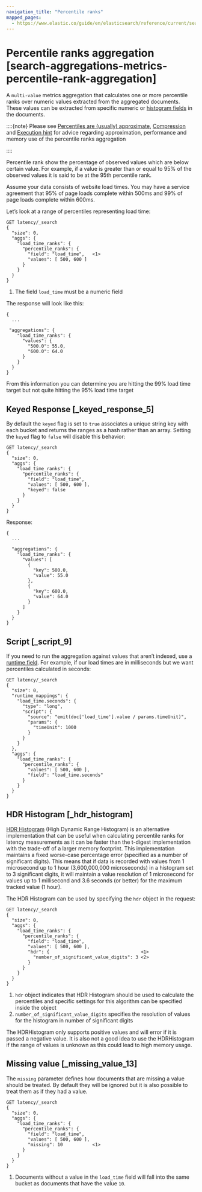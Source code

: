 ```yaml
---
navigation_title: "Percentile ranks"
mapped_pages:
  - https://www.elastic.co/guide/en/elasticsearch/reference/current/search-aggregations-metrics-percentile-rank-aggregation.html
---
```


# Percentile ranks aggregation [search-aggregations-metrics-percentile-rank-aggregation]


A `multi-value` metrics aggregation that calculates one or more percentile ranks over numeric values extracted from the aggregated documents. These values can be extracted from specific numeric or [histogram fields](/reference/elasticsearch/mapping-reference/histogram.md) in the documents.

::::{note}
Please see [Percentiles are (usually) approximate](/reference/data-analysis/aggregations/search-aggregations-metrics-percentile-aggregation.md#search-aggregations-metrics-percentile-aggregation-approximation), [Compression](/reference/data-analysis/aggregations/search-aggregations-metrics-percentile-aggregation.md#search-aggregations-metrics-percentile-aggregation-compression) and [Execution hint](/reference/data-analysis/aggregations/search-aggregations-metrics-percentile-aggregation.md#search-aggregations-metrics-percentile-aggregation-execution-hint) for advice regarding approximation, performance and memory use of the percentile ranks aggregation

::::


Percentile rank show the percentage of observed values which are below certain value. For example, if a value is greater than or equal to 95% of the observed values it is said to be at the 95th percentile rank.

Assume your data consists of website load times. You may have a service agreement that 95% of page loads complete within 500ms and 99% of page loads complete within 600ms.

Let’s look at a range of percentiles representing load time:

```console
GET latency/_search
{
  "size": 0,
  "aggs": {
    "load_time_ranks": {
      "percentile_ranks": {
        "field": "load_time",   <1>
        "values": [ 500, 600 ]
      }
    }
  }
}
```

1. The field `load_time` must be a numeric field


The response will look like this:

```console-result
{
  ...

 "aggregations": {
    "load_time_ranks": {
      "values": {
        "500.0": 55.0,
        "600.0": 64.0
      }
    }
  }
}
```

From this information you can determine you are hitting the 99% load time target but not quite hitting the 95% load time target

## Keyed Response [_keyed_response_5]

By default the `keyed` flag is set to `true` associates a unique string key with each bucket and returns the ranges as a hash rather than an array. Setting the `keyed` flag to `false` will disable this behavior:

```console
GET latency/_search
{
  "size": 0,
  "aggs": {
    "load_time_ranks": {
      "percentile_ranks": {
        "field": "load_time",
        "values": [ 500, 600 ],
        "keyed": false
      }
    }
  }
}
```

Response:

```console-result
{
  ...

  "aggregations": {
    "load_time_ranks": {
      "values": [
        {
          "key": 500.0,
          "value": 55.0
        },
        {
          "key": 600.0,
          "value": 64.0
        }
      ]
    }
  }
}
```


## Script [_script_9]

If you need to run the aggregation against values that aren’t indexed, use a [runtime field](docs-content://manage-data/data-store/mapping/runtime-fields.md). For example, if our load times are in milliseconds but we want percentiles calculated in seconds:

```console
GET latency/_search
{
  "size": 0,
  "runtime_mappings": {
    "load_time.seconds": {
      "type": "long",
      "script": {
        "source": "emit(doc['load_time'].value / params.timeUnit)",
        "params": {
          "timeUnit": 1000
        }
      }
    }
  },
  "aggs": {
    "load_time_ranks": {
      "percentile_ranks": {
        "values": [ 500, 600 ],
        "field": "load_time.seconds"
      }
    }
  }
}
```


## HDR Histogram [_hdr_histogram]

[HDR Histogram](https://github.com/HdrHistogram/HdrHistogram) (High Dynamic Range Histogram) is an alternative implementation that can be useful when calculating percentile ranks for latency measurements as it can be faster than the t-digest implementation with the trade-off of a larger memory footprint. This implementation maintains a fixed worse-case percentage error (specified as a number of significant digits). This means that if data is recorded with values from 1 microsecond up to 1 hour (3,600,000,000 microseconds) in a histogram set to 3 significant digits, it will maintain a value resolution of 1 microsecond for values up to 1 millisecond and 3.6 seconds (or better) for the maximum tracked value (1 hour).

The HDR Histogram can be used by specifying the `hdr` object in the request:

```console
GET latency/_search
{
  "size": 0,
  "aggs": {
    "load_time_ranks": {
      "percentile_ranks": {
        "field": "load_time",
        "values": [ 500, 600 ],
        "hdr": {                                  <1>
          "number_of_significant_value_digits": 3 <2>
        }
      }
    }
  }
}
```

1. `hdr` object indicates that HDR Histogram should be used to calculate the percentiles and specific settings for this algorithm can be specified inside the object
2. `number_of_significant_value_digits` specifies the resolution of values for the histogram in number of significant digits


The HDRHistogram only supports positive values and will error if it is passed a negative value. It is also not a good idea to use the HDRHistogram if the range of values is unknown as this could lead to high memory usage.


## Missing value [_missing_value_13]

The `missing` parameter defines how documents that are missing a value should be treated. By default they will be ignored but it is also possible to treat them as if they had a value.

```console
GET latency/_search
{
  "size": 0,
  "aggs": {
    "load_time_ranks": {
      "percentile_ranks": {
        "field": "load_time",
        "values": [ 500, 600 ],
        "missing": 10           <1>
      }
    }
  }
}
```

1. Documents without a value in the `load_time` field will fall into the same bucket as documents that have the value `10`.



